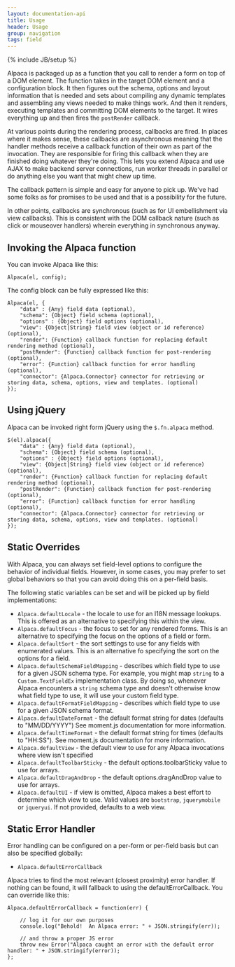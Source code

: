 ```yaml
---
layout: documentation-api
title: Usage
header: Usage
group: navigation
tags: field
---
```

{% include JB/setup %}

Alpaca is packaged up as a function that you call to render a form on top of a DOM element.  The function takes
in the target DOM element and a configuration block.  It then figures out the schema, options and layout information
that is needed and sets about compiling any dynamic templates and assembling any views needed to make things work.
And then it renders, executing templates and committing DOM elements to the target.  It wires everything up and then
fires the <code>postRender</code> callback.

At various points during the rendering process, callbacks are fired.  In places where it makes sense, these callbacks
are asynchronous meaning that the handler methods receive a callback function of their own as part of the invocation.
They are responsible for firing this callback when they are finished doing whatever they're doing.  This lets you
extend Alpaca and use AJAX to make backend server connections, run worker threads in parallel or do anything else
you want that might chew up time.

The callback pattern is simple and easy for anyone to pick up.  We've had some folks as for promises to be used and
that is a possibility for the future.

In other points, callbacks are synchronous (such as for UI embellishment via view callbacks).  This is consistent
with the DOM callback nature (such as click or mouseover handlers) wherein everything in synchronous anyway.

## Invoking the Alpaca function

You can invoke Alpaca like this:

````
Alpaca(el, config);
````

The config block can be fully expressed like this:

````
Alpaca(el, {
    "data" : {Any} field data (optional),
    "schema": {Object} field schema (optional),
    "options" : {Object} field options (optional),
    "view": {Object|String} field view (object or id reference) (optional),
    "render": {Function} callback function for replacing default rendering method (optional),
    "postRender": {Function} callback function for post-rendering  (optional),
    "error": {Function} callback function for error handling  (optional),
    "connector": {Alpaca.Connector} connector for retrieving or storing data, schema, options, view and templates. (optional)
});
````

## Using jQuery

Alpaca can be invoked right form jQuery using the <code>$.fn.alpaca</code> method.

````
$(el).alpaca({
    "data" : {Any} field data (optional),
    "schema": {Object} field schema (optional),
    "options" : {Object} field options (optional),
    "view": {Object|String} field view (object or id reference) (optional),
    "render": {Function} callback function for replacing default rendering method (optional),
    "postRender": {Function} callback function for post-rendering  (optional),
    "error": {Function} callback function for error handling  (optional),
    "connector": {Alpaca.Connector} connector for retrieving or storing data, schema, options, view and templates. (optional)
});
````

## Static Overrides

With Alpaca, you can always set field-level options to configure the behavior of individual fields.  However, in some
cases, you may prefer to set global behaviors so that you can avoid doing this on a per-field basis.

The following static variables can be set and will be picked up by field implementations:

- ```Alpaca.defaultLocale``` - the locale to use for an I18N message lookups.  This is offered as an alternative to specifying this within the view.
- ```Alpaca.defaultFocus``` - the focus to set for any rendered forms.  This is an alternative to specifying the focus on the options of a field or form.
- ```Alpaca.defaultSort``` - the sort settings to use for any fields with enumerated values.  This is an alternative fo specifying the sort on the options for a field.
- ```Alpaca.defaultSchemaFieldMapping``` - describes which field type to use for a given JSON schema type.  For example, you might map ```string``` to a ```Custom.TextFieldEx``` implementation class.  By doing so, whenever Alpaca encounters a ```string``` schema type and doesn't otherwise know what field type to use, it will use your custom field type.
- ```Alpaca.defaultFormatFieldMapping``` - describes which field type to use for a given JSON schema format.
- ```Alpaca.defaultDateFormat``` - the default format string for dates (defaults to "MM/DD/YYYY")  See moment.js documentation for more information.
- ```Alpaca.defaultTimeFormat``` - the default format string for times (defaults to "HH:SS").  See moment.js documentation for more information.
- ```Alpaca.defaultView``` - the default view to use for any Alpaca invocations where view isn't specified
- ```Alpaca.defaultToolbarSticky``` - the default options.toolbarSticky value to use for arrays.
- ```Alpaca.defaultDragAndDrop``` - the default options.dragAndDrop value to use for arrays.
- ```Alpaca.defaultUI``` - if view is omitted, Alpaca makes a best effort to determine which view to use.  Valid values are ```bootstrap```, ```jquerymobile``` or ```jqueryui```.  If not provided, defaults to a web view.

## Static Error Handler

Error handling can be configured on a per-form or per-field basis but can also be specified globally:

- ```Alpaca.defaultErrorCallback```

Alpaca tries to find the most relevant (closest proximity) error handler.  If nothing can be found, it will fallback
to using the defaultErrorCallback.  You can override like this:

````
Alpaca.defaultErrorCallback = function(err) {

    // log it for our own purposes
    console.log("Behold!  An Alpaca error: " + JSON.stringify(err));
    
    // and throw a proper JS error
    throw new Error("Alpaca caught an error with the default error handler: " + JSON.stringify(error));
};
````
